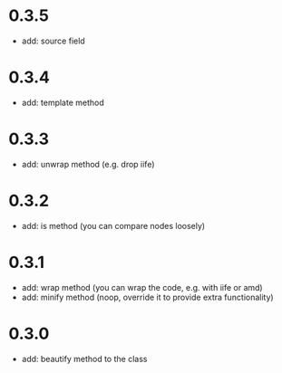 # 0.3.5

- add: source field

# 0.3.4

- add: template method

# 0.3.3

- add: unwrap method (e.g. drop iife)

# 0.3.2

- add: is method (you can compare nodes loosely)

# 0.3.1

- add: wrap method (you can wrap the code, e.g. with iife or amd)
- add: minify method (noop, override it to provide extra functionality)

# 0.3.0

- add: beautify method to the class